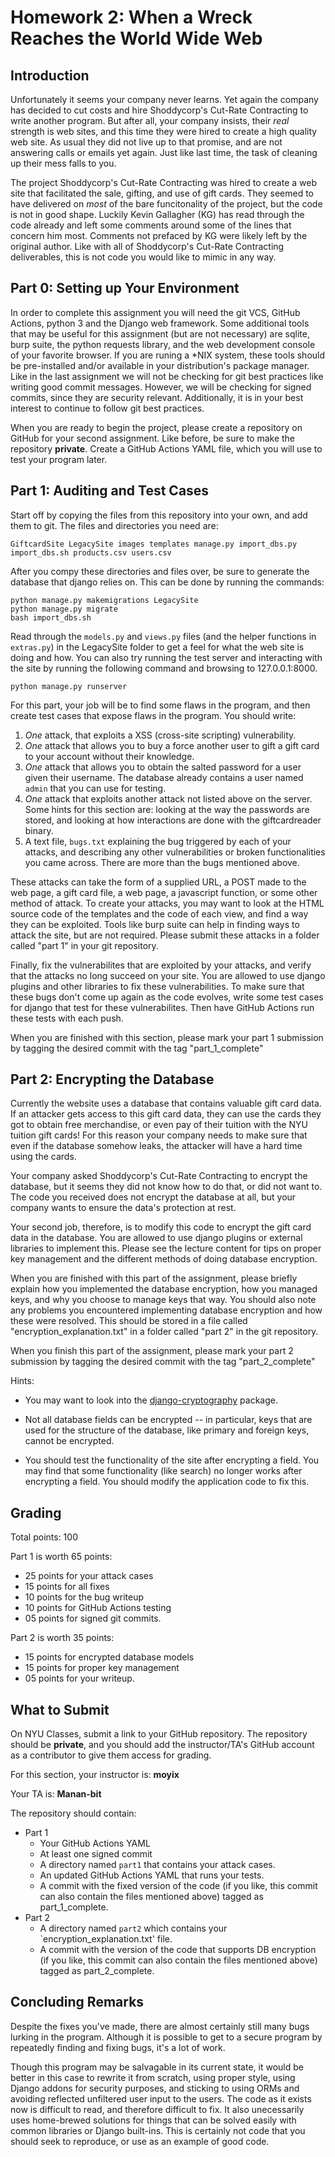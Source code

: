 # Homework 2: When a Wreck Reaches the World Wide Web

## Introduction

Unfortunately it seems your company never learns. Yet again the company
has decided to cut costs and hire Shoddycorp's Cut-Rate Contracting to 
write another program. But after all, your company insists, their *real*
strength is web sites, and this time they were hired to create a high 
quality web site. As usual they did not live up to that promise, and
are not answering calls or emails yet again. Just like last time, the
task of cleaning up their mess falls to you.

The project Shoddycorp's Cut-Rate Contracting was hired to create a 
web site that facilitated the sale, gifting, and use of gift cards.
They seemed to have delivered on *most* of the bare funcitonality of
the project, but the code is not in good shape. Luckily Kevin Gallagher
(KG) has read through the code already and left some comments around
some of the lines that concern him most. Comments not prefaced by KG were
likely left by the original author. Like with all of Shoddycorp's
Cut-Rate Contracting deliverables, this is not code you would like to
mimic in any way.

## Part 0: Setting up Your Environment

In order to complete this assignment you will need the git VCS, GitHub Actions, 
python 3 and the Django web framework. Some additional tools that may 
be useful for this assignment (but are not necessary) are 
sqlite, burp suite, the python requests library, and the web development 
console of your favorite browser. If you are runing a \*NIX system, 
these tools should be pre-installed and/or available in your distribution's 
package manager. Like in the last assignment we will not be checking for 
git best practices like writing good commit messages. However, we will be
checking for signed commits, since they are security relevant. Additionally, 
it is in your best interest to continue to follow git best practices.

When you are ready to begin the project, please create a repository 
on GitHub for your second assignment. Like before, be sure to make 
the repository **private**. Create a GitHub Actions YAML file, which you will 
use to test your program later.


## Part 1: Auditing and Test Cases

Start off by copying the files from this repository into your own, and
add them to git. The files and directories you need are:

```
GiftcardSite LegacySite images templates manage.py import_dbs.py import_dbs.sh products.csv users.csv 
```

After you compy these directories and files over, be sure to generate 
the database that django relies on. This can be done by running the commands:

```
python manage.py makemigrations LegacySite
python manage.py migrate
bash import_dbs.sh
```

Read through the `models.py` and `views.py` files (and the helper
functions in `extras.py`) in the LegacySite folder to get a feel 
for what the web site is doing and how. You can also try running
the test server and interacting with the site by running the
following command and browsing to 127.0.0.1:8000.
```
python manage.py runserver
```

For this part, your job will be to find some flaws in the program, and
then create test cases that expose flaws in the program. You should
write:

1. *One* attack, that exploits a XSS (cross-site scripting) 
   vulnerability.
2. *One* attack that allows you to buy a force another user to gift
   a gift card to your account without their knowledge.
3. *One* attack that allows you to obtain the salted password for a user
   given their username. The database already contains a user named 
   `admin` that you can use for testing.
4. *One* attack that exploits another attack not listed above on the server.
   Some hints for this section are: looking at the way the passwords are
   stored, and looking at how interactions are done with the giftcardreader
   binary.
5. A text file, `bugs.txt` explaining the bug triggered by each of your
   attacks, and describing any other vulnerabilities or broken 
   functionalities you came across. There are more than the bugs mentioned
   above.

These attacks can take the form of a supplied URL, a POST made to the 
web page, a gift card file, a web page, a javascript function, or some
other method of attack. To create your attacks, you may want to look at 
the HTML source code of the templates and the code of each view, and 
find a way they can be exploited. Tools like burp suite can help in
finding ways to attack the site, but are not required. Please submit 
these attacks in a folder called "part 1" in your git repository.

Finally, fix the vulnerabilites that are exploited by your attacks, 
and verify that the attacks no long succeed on your site. You are 
allowed to use django plugins and other libraries to fix these 
vulnerabilities. To make sure that these bugs don't come up again as
the code evolves, write some test cases for django that test for 
these vulnerabilites. Then have GitHub Actions run these tests with each push.

When you are finished with this section, please mark your part 1 
submission by tagging the desired commit with the tag "part_1_complete"

## Part 2: Encrypting the Database 

Currently the website uses a database that contains valuable gift card
data. If an attacker gets access to this gift card data, they can use 
the cards they got to obtain free merchandise, or even pay of their
tuition with the NYU tuition gift cards! For this reason your company 
needs to make sure that even if the database somehow leaks, the attacker
will have a hard time using the cards.

Your company asked Shoddycorp's Cut-Rate Contracting to encrypt the 
database, but it seems they did not know how to do that, or did not want
to. The code you received does not encrypt the database at all, but your
company wants to ensure the data's protection at rest.

Your second job, therefore, is to modify this code to encrypt the gift card
data in the database. You are allowed to use django plugins or external
libraries to implement this. Please see the lecture content for tips on proper
key management and the different methods of doing database encryption.

When you are finished with this part of the assignment, please briefly explain
how you implemented the database encryption, how you managed keys, and why you
choose to manage keys that way. You should also note any problems you
encountered implementing database encryption and how these were resolved. This
should be stored in a file called "encryption_explanation.txt" in a folder
called "part 2" in the git repository. 

When you finish this part of the assignment, please mark your part 2 
submission by tagging the desired commit with the tag "part_2_complete"

Hints:

* You may want to look into the [django-cryptography](https://github.com/georgemarshall/django-cryptography) package.

* Not all database fields can be encrypted -- in particular, keys that are used for the structure of the database, like primary and foreign keys, cannot be encrypted.

* You should test the functionality of the site after encrypting a field. You may find that some functionality (like search) no longer works after encrypting a field. You should modify the application code to fix this.


## Grading

Total points: 100

Part 1 is worth 65 points:

* 25 points for your attack cases
* 15 points for all fixes
* 10 points for the bug writeup
* 10 points for GitHub Actions testing
* 05 points for signed git commits.

Part 2 is worth 35 points:

* 15 points for encrypted database models
* 15 points for proper key management
* 05 points for your writeup.

## What to Submit

On NYU Classes, submit a link to your GitHub repository. The repository
should be **private**, and you should add the instructor/TA's GitHub
account as a contributor to give them access for grading.

For this section, your instructor is: **moyix**

Your TA is: **Manan-bit**

The repository should contain:

* Part 1
  * Your GitHub Actions YAML
  * At least one signed commit
  * A directory named `part1` that contains your attack cases.
  * An updated GitHub Actions YAML that runs your tests.
  * A commit with the fixed version of the code (if you like, this
    commit can also contain the files mentioned above) tagged as
    part_1_complete.
* Part 2
  * A directory named `part2` which contains your 
    `encryption_explanation.txt' file.
  * A commit with the version of the code that supports DB encryption
    (if you like, this commit can also contain the files mentioned above)
    tagged as part_2_complete.

## Concluding Remarks

Despite the fixes you've made, there are almost certainly still many
bugs lurking in the program. Although it is possible to get to a secure
program by repeatedly finding and fixing bugs, it's a lot of work.

Though this program may be salvagable in its current state, it would be 
better in this case to rewrite it from scratch, using proper style, 
using Django addons for security purposes, and sticking to using ORMs 
and avoiding reflected unfiltered user input to the users. The code as
it exists now is difficult to read, and therefore difficult to fix. It
also unecessarily uses home-brewed solutions for things that can be solved
easily with common libraries or Django built-ins. This is certainly not
code that you should seek to reproduce, or use as an example of good code.
